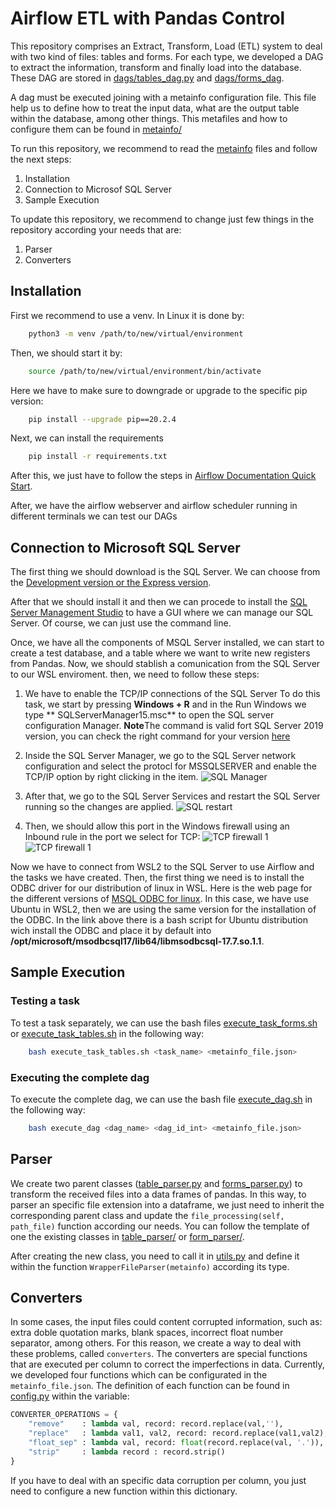 # Airflow ETL with Pandas Control

This repository comprises an Extract, Transform, Load (ETL) system to deal with two kind of files: tables and forms. For each type, we developed a DAG to extract the information, transform and finally load into the database. These DAG are stored in [dags/tables_dag.py](dags/tables_dag.py) and [dags/forms_dag](dags/forms_dag). 

A dag must be executed joining with a metainfo configuration file. This file help us to define how 
to treat the input data, what are the output table within the database, among other things. This metafiles and how to configure them can be found in [metainfo/](metainfo/)

To run this repository, we recommend to read the [metainfo](metainfo/) files and follow the next steps:

1. Installation
2. Connection to Microsof SQL Server
3. Sample Execution

To update this repository, we recommend to change just few things in the repository according your needs that are:

1. Parser
2. Converters

## Installation
First we recommend to use a venv. In Linux it is done by:

```bash
    python3 -m venv /path/to/new/virtual/environment
```
Then, we should start it by:
```bash
    source /path/to/new/virtual/environment/bin/activate
```
Here we have to make sure to downgrade or upgrade to the specific pip version:
```bash
    pip install --upgrade pip==20.2.4
```
Next, we can install the requirements
```bash
    pip install -r requirements.txt
```
After this, we just have to follow the steps in [Airflow Documentation Quick Start](https://airflow.apache.org/docs/apache-airflow/stable/start/local.html). 

After, we have the airflow webserver and airflow scheduler running in different terminals we can test our DAGs


## Connection to Microsoft SQL Server
The first thing we should download is the SQL Server. We can choose from the [Development version or the Express version](https://www.microsoft.com/es-es/sql-server/sql-server-downloads).

After that we should install it and then we can procede to install the [SQL Server Management Studio](https://docs.microsoft.com/en-us/sql/ssms/download-sql-server-management-studio-ssms?view=sql-server-ver15) to have a GUI where we can manage our SQL Server. Of course, we can just use the command line.

Once, we have all the components of MSQL Server installed, we can start to create a test database, and a table where we want to write new registers from Pandas. Now, we should stablish a comunication from the SQL Server to our WSL enviroment. then, we need to follow these steps:

1. We have to enable the TCP/IP connections of the SQL Server
To do this task, we start by pressing **Windows + R** and in the Run Windows we type **	SQLServerManager15.msc** to open the SQL server configuration Manager. **Note**The command is valid fort SQL Server 2019 version, you can check the right command for your version [here](https://www.sqlshack.com/how-to-use-sql-server-configuration-manager/#:~:text=The%20SQL%20Server%20configuration%20manager,msc%E2%80%9D%20file.)

2. Inside the SQL Server Manager, we go to the SQL Server network configuration and select the protocl for MSSQLSERVER and enable the TCP/IP option by right clicking in the item. 
![SQL Manager](assets/sql_manager.PNG)

3. After that, we go to the SQL Server Services and restart the SQL Server running so the changes are applied.
![SQL restart](assets/restart.PNG)

4. Then, we should allow this port in the Windows firewall using an Inbound rule in the port we select for TCP:
![TCP firewall 1](assets/tcp_1.PNG)
![TCP firewall 1](assets/tcp_2.PNG)

Now we have to connect from WSL2 to the SQL Server to use Airflow and the tasks we have created. Then, the first thing we need is to install the ODBC driver for our distribution of linux in WSL. Here is the web page for the different versions of [MSQL ODBC for linux](https://docs.microsoft.com/en-us/sql/connect/odbc/linux-mac/installing-the-microsoft-odbc-driver-for-sql-server?view=sql-server-ver15#ubuntu17). In this case, we have use Ubuntu in WSL2, then we are using the same version for the installation of the ODBC. In the link above there is a bash script for Ubuntu distribution wich install the ODBC and place it by default into **/opt/microsoft/msodbcsql17/lib64/libmsodbcsql-17.7.so.1.1**. 

## Sample Execution

### Testing a task

To test a task separately, we can use the bash files [execute_task_forms.sh](execute_task_forms.sh) or [execute_task_tables.sh](execute_task_tables.sh) in the following way:

```bash 
    bash execute_task_tables.sh <task_name> <metainfo_file.json>
```

### Executing the complete dag

To execute the complete dag, we can use the bash file [execute_dag.sh](execute_dag.sh) in the following way:

```bash
    bash execute_dag <dag_name> <dag_id_int> <metainfo_file.json>
```

## Parser

We create two parent classes ([table_parser.py](dags/table_parser/table_parser.py) and [forms_parser.py](dags/form_parser/form_parsers.py)) to transform the received files into a data frames of pandas. In this way, to parser an specific file extension into a dataframe, we just need to inherit the corresponding parent class and update the `file_processing(self, path_file)` function according our needs. You can follow the template of one the existing classes in [table_parser/](dags/table_parser/) or [form_parser/](dags/form_parser/).

After creating the new class, you need to call it in [utils.py](dags/utils/utils.py) and define it within the function `WrapperFileParser(metainfo)` according its type.


## Converters

In some cases, the input files could content corrupted information, such as: extra doble quotation marks, blank spaces, incorrect float number separator, among others. For this reason, we create a way to deal with these problems, called `converters`. The converters are special functions that are executed per column to correct the imperfections in data. Currently, we developed four functions which can be configurated in the `metainfo_file.json`. The definition of each function can be found in [config.py](dags/utils/config.py) within the variable:

```python
CONVERTER_OPERATIONS = {
    "remove"    : lambda val, record: record.replace(val,''),
    "replace"   : lambda val1, val2, record: record.replace(val1,val2),
    "float_sep" : lambda val, record: float(record.replace(val, '.')),
    "strip"     : lambda record : record.strip()
}
```

If you have to deal with an specific data corruption per column, you just need to configure a new function within this dictionary.